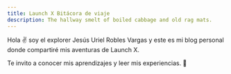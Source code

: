 ```yaml
---
title: Launch X Bitácora de viaje
description: The hallway smelt of boiled cabbage and old rag mats.
---
```


Hola ✌️  soy el explorer Jesús Uriel Robles Vargas y este es mi blog personal donde compartiré mis aventuras de Launch X.

Te invito a conocer mis aprendizajes y leer mis experiencias.
🚀
